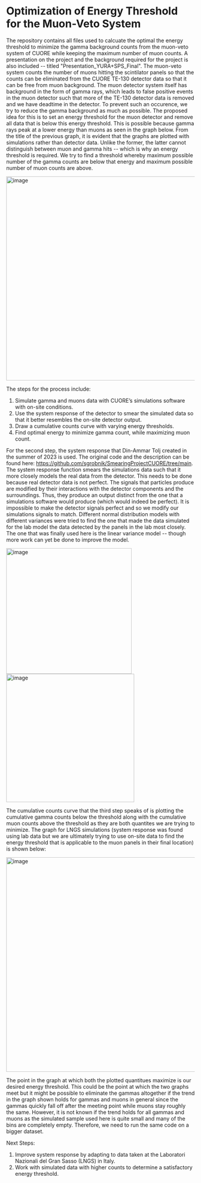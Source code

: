 # Optimization of Energy Threshold for the Muon-Veto System
The repository contains all files used to calcuate the optimal the energy threshold to minimize the gamma background counts from the muon-veto system of CUORE while keeping the maximum number of muon counts. A presentation on the project and the background required for the project is also included -- titled "Presentation_YURA+SPS_Final". The muon-veto system counts the number of muons hitting the scintilator panels so that the counts can be eliminated from the CUORE TE-130 detector data so that it can be free from muon background. The muon detector system itself has background in the form of gamma rays, which leads to false positive events in the muon detector such that more of the TE-130 detector data is removed and we have deadtime in the detector. To prevent such an occurence, we try to reduce the gamma background as much as possible. The proposed idea for this is to set an energy threshold for the muon detector and remove all data that is below this energy threshold. This is possible because gamma rays peak at a lower energy than muons as seen in the graph below. From the title of the previous graph, it is evident that the graphs are plotted with simulations rather than detector data. Unlike the former, the latter cannot distinguish between muon and gamma hits -- which is why an energy threshold is required. We try to find a threshold whereby maximum possible number of the gamma counts are below that energy and maximum possible number of muon counts are above. 

<img width="544" alt="image" src="https://github.com/izsneha2004/GammaBackground_Iffat/assets/125691055/8a222b02-b2ba-4cee-9745-30a6b8c09fc8">

The steps for the process include:
1. Simulate gamma and muons data with CUORE’s simulations software with on-site conditions.
2. Use the system response of the detector to smear the simulated data so that it better resembles the on-site detector output. 
3. Draw a cumulative counts curve with varying energy thresholds.
4. Find optimal energy to minimize gamma count, while maximizing muon count. 

For the second step, the system response that Din-Ammar Tolj created in the summer of 2023 is used. The original code and the description can be found here: https://github.com/sgrobnik/SmearingProjectCUORE/tree/main. The system response function smears the simulations data such that it more closely models the real data from the detector. This needs to be done because real detector data is not perfect. The signals that particles produce are modified by their interactions with the detector components and the surroundings. Thus, they produce an output distinct from the one that a simulations software would produce (which would indeed be perfect). It is impossible to make the detector signals perfect and so we modify our simulations signals to match. Different normal distribution models with different variances were tried to find the one that made the data simulated for the lab model the data detected by the panels in the lab most closely. The one that was finally used here is the linear variance model -- though more work can yet be done to improve the model. 

<img width="335" alt="image" src="https://github.com/izsneha2004/GammaBackground_Iffat/assets/125691055/3d22ea9b-8494-47da-834f-b34876ef7f13"> <img width="342" alt="image" src="https://github.com/izsneha2004/GammaBackground_Iffat/assets/125691055/8ed9d29c-a7e4-4034-9e93-88c87b8c1199">

The cumulative counts curve that the third step speaks of is plotting the cumulative gamma counts below the threshold along with the cumulative muon counts above the threshold 
as they are both quantites we are trying to minimize. The graph for LNGS simulations (system response was found using lab data but we are ultimately trying to use on-site data to find the energy threshold that is applicable to the muon panels in their final location) is shown below: 

<img width="572" alt="image" src="https://github.com/izsneha2004/GammaBackground_Iffat/assets/125691055/e1fa8552-2ca6-4342-8a3a-2caecbff440e">

The point in the graph at which both the plotted quantitues maximize is our desired energy threshold. This could be the point at which the two graphs meet but it might be possible to eliminate the gammas altogether if the trend in the graph shown holds for gammas and muons in general since the gammas quickly fall off after the meeting point while muons stay roughly the same. However, it is not known if the trend holds for all gammas and muons as the simulated sample used here is quite small and many of the bins are completely empty. Therefore, we need to run the same code on a bigger dataset. 

Next Steps:
1. Improve system response by adapting to data taken at the Laboratori Nazionali del Gran Sasso (LNGS) in Italy. 
2. Work with simulated data with higher counts to determine a satisfactory energy threshold. 





